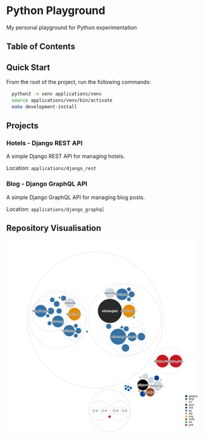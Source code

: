 # Python Playground

My personal playground for Python experimentation

## Table of Contents

## Quick Start

From the root of the project, run the following commands:

```bash
  python3 -m venv applications/venv
  source applications/venv/bin/activate
  make development-install
```

## Projects

### Hotels - Django REST API

A simple Django REST API for managing hotels.

Location: `applications/django_rest`

### Blog - Django GraphQL API

A simple Django GraphQL API for managing blog posts.

Location: `applications/django_graphql`

## Repository Visualisation

![Visualization of the codebase](./repository-visualisation.svg)
